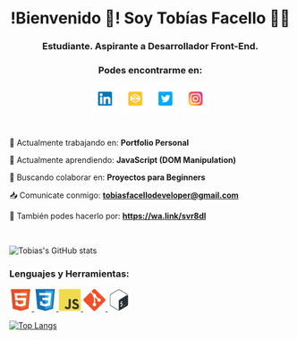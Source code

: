 <!--
**tobiasfacello/tobiasfacello** is a ✨ _special_ ✨ repository because its `README.md` (this file) appears on your GitHub profile.
-->



<h1 align="center">!Bienvenido 👋! Soy Tobías Facello 👨‍💻</h1>
<h3 align="center">Estudiante. Aspirante a Desarrollador Front-End.</h3>
<h3 align="center">Podes encontrarme en:</h3>



<p align="center">
<a href="https://linkedin.com/in/tobiasfacello" target="blank"><img align="center" src="icons/linkedin.svg" alt="tobiasfacello" height="50" width="50" /></a>
<a href="https://codepen.io/tobiasfacello" target="blank"><img align="center" src="icons/codepen.svg" alt="tobiasfacello" height="50" width="50" /></a>
<a href="https://twitter.com/tobiasfacello" target="blank"><img align="center" src="icons/twitter-logo.svg" alt="tobiasfacello" height="50" width="50" /></a>
<a href="https://instagram.com/tobiasfacello" target="blank"><img align="center" src="icons/instagram.svg" alt="tobiasfacello" height="50" width="50" /></a>
</p>

<br>

🔭 Actualmente trabajando en: **Portfolio Personal**

🌱 Actualmente aprendiendo: **JavaScript (DOM Manipulation)**

🤝 Buscando colaborar en: **Proyectos para Beginners**

📥 Comunicate conmigo: **tobiasfacellodeveloper@gmail.com**

📲 También podes hacerlo por: **https://wa.link/svr8dl**

<br>

![Tobias's GitHub stats](https://github-readme-stats.vercel.app/api?username=tobiasfacello&show_icons=true&theme=graywhite)

<h3 align="left">Lenguajes y Herramientas:</h3>
<p align="left"> <a href="https://www.w3.org/html/" target="_blank"> <img src="icons/html5-original.svg" alt="html5" width="40" height="40"/> </a> <a href="https://www.w3schools.com/css/" target="_blank"> <img src="icons/css3-original.svg" alt="css3" width="40" height="40"/> </a> <a href="https://developer.mozilla.org/en-US/docs/Web/JavaScript" target="_blank"> <img src="icons/javascript-original.svg" alt="javascript" width="40" height="40"/> </a> <a href="https://git-scm.com/" target="_blank"> <img src="icons/git-original.svg" alt="git" width="40" height="40"/> </a> <a href="https://www.gnu.org/software/bash/" target="_blank"> <img src="icons/bash-original.svg" alt="bash" width="40" height="40"/> </a> </p>

[![Top Langs](https://github-readme-stats.vercel.app/api/top-langs/?username=tobiasfacello&layout=compact)](https://github.com/tobiasfacello/github-readme-stats)
